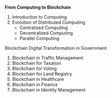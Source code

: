 **From Computing to Blockchain**

1. Introduction to Computing
2. Evolution of Distributed Computing
   - Centralized Computing
   - Decentralized Computing
   - Parallel Computing



Blockchain Digital Transformation in Government

1. Blockchain in Traffic Management
2. Blockchain for Taxation
3. Blockchain for Voting
4. Blockchain for Land Registry
5. Blockchain in Healthcare
6. Blockchain in Finance
7. Blockchain in Identity Management